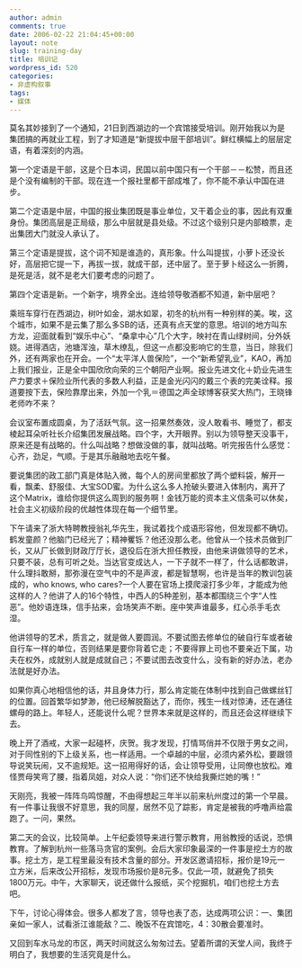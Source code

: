 ```yaml
---
author: admin
comments: true
date: 2006-02-22 21:04:45+00:00
layout: note
slug: training-day
title: 培训记
wordpress_id: 520
categories:
- 非虚构叙事
tags:
- 媒体
---
```


莫名其妙接到了一个通知，21日到西湖边的一个宾馆接受培训。刚开始我以为是集团搞的再就业工程，到了才知道是“新提拔中层干部培训”。鲜红横幅上的层层定语，有着深刻的内涵。

第一个定语是干部，这是个日本词，民国以前中国只有一个干部－－松赞，而且还是个没有编制的干部。现在连一个报社里都干部成堆了，你不能不承认中国在进步。

第二个定语是中层，中国的报业集团既是事业单位，又干着企业的事，因此有双重身份。集团高层是正局级，那么中层就是县处级。不过这个级别只是内部粮票，走出集团大门就没人承认了。

第三个定语是提拔，这个词不知是谁造的，真形象。什么叫提拔，小萝卜还没长好，高层把它提一下，再拔一拔，就成干部，还中层了。至于萝卜经这么一折腾，是死是活，就不是老大们要考虑的问题了。

第四个定语是新。一个新字，境界全出。连给领导敬酒都不知道，新中层吧？

乘班车穿行在西湖边，树叶如金，湖水如翠，初冬的杭州有一种别样的美。唉，这个城市，如果不是云集了那么多SB的话，还真有点天堂的意思。培训的地方叫东方龙，迎面就看到“娱乐中心”、“桑拿中心”几个大字，映衬在青山绿树间，分外妖娆。进得酒店，池塘浑浊，草木缭乱，但这一点都没影响它的生意，当日，除我们外，还有两家也在开会。一个“太平洋人兽保险”，一个“新希望乳业”，KAO，再加上我们报业，正是全中国欣欣向荣的三个朝阳产业啊。报业先进文化＋奶业先进生产力要求＋保险业所代表的多数人利益，正是金光闪闪的戴三个表的完美诠释。报道要按下去，保险靠摩出来，外加一个乳＝德国之声全球博客获奖大热门，王晓锋老师咋不来？

会议室布置成圆桌，为了活跃气氛。这一招果然奏效，没人敢看书、睡觉了，都支棱起耳朵听社长介绍集团发展战略。四个字，大开眼界。别以为领导整天没事干，原来还是有战略的。什么叫战略？想做没做的事，就叫战略。听完报告什么感觉：心齐，劲足，气顺。于是其乐融融地去吃午餐。

要说集团的政工部门真是体贴入微，每个人的房间里都放了两个塑料袋，解开一看，飘柔、舒服佳、大宝SOD蜜。为什么这么多人抢破头要进入体制内，离开了这个Matrix，谁给你提供这么周到的服务啊！金钱万能的资本主义信条可以休矣，社会主义初级阶段的优越性体现在每一个细节里。

下午请来了浙大特聘教授翁礼华先生，我试着找个成语形容他，但发现都不确切。鹤发童颜？他脑门已经光了；精神矍铄？他还没那么老。他曾从一个技术员做到厂长，又从厂长做到财政厅厅长，退役后在浙大担任教授，由他来讲做领导的艺术，只要不装，总有可听之处。当达官变成达人，一下子就不一样了，什么话都敢讲，什么理抖敢掰，那弥漫在空气中的不是声波，都是智慧啊，也许是当年的教训包装成的，who knows, who cares?一个人要在官场上摸爬滚打多少年，才能成为他这样的人？他讲了人的16个特性，中西人的5种差别，基本都围绕三个字“人性恶”。他妙语连珠，信手拈来，会场笑声不断。座中笑声谁最多，红心杀手毛衣湿。

他讲领导的艺术，质言之，就是做人要圆润。不要试图去修单位的破自行车或者破自行车一样的单位，否则结果是要你背着它走；不要得罪上司也不要亲近下属，功夫在权外，成就别人就是成就自己；不要试图去改变什么，没有新的好办法，老办法就是好办法。

如果你真心地相信他的话，并且身体力行，那么肯定能在体制中找到自己做螺丝钉的位置。回首繁华如梦渺，他已经解脱豁达了，而你，残生一线对惊涛，还在通往螺母的路上。年轻人，还能说什么呢？世界本来就是这样的，而且还会这样继续下去。

晚上开了酒戒，大家一起碰杯，庆贺。我才发现，打情骂俏并不仅限于男女之间，对于同性别的下上级关系，也一样适用。一个卓越的中层，必须内紧外松，要跟领导说笑玩闹，又不逾规矩。这一招用得好的话，会让领导受用，让同僚也放松。难怪贾母笑弯了腰，指着凤姐，对众人说：“你们还不快给我撕烂她的嘴！”

天刚亮，我被一阵阵鸟鸣惊醒，不由得想起三年半以前来杭州度过的第一个早晨。有一件事让我很不好意思，我的同屋，居然不见了踪影，肯定是被我的呼噜声给震跑了。一问，果然。

第二天的会议，比较简单。上午纪委领导来进行警示教育，用翁教授的话说，恐惧教育。了解到杭州一些落马贪官的案例。会后大家印象最深的一件事是挖土方的故事。挖土方，是工程里最没有技术含量的部分。开发区邀请招标，报价是19元一立方米，后来改公开招标，发现市场报价是8元多。仅此一项，就避免了损失 1800万元。中午，大家聊天，说还做什么报纸，买个挖掘机，咱们也挖土方去吧。

下午，讨论心得体会。很多人都发了言，领导也表了态，达成两项公识：一、集团亲如一家人，试看浙江谁能敌？二、晚饭不在宾馆吃，4：30散会要准时。

又回到车水马龙的市区，两天时间就这么匆匆过去。望着所谓的天堂人间，我终于明白了，我想要的生活究竟是什么。
